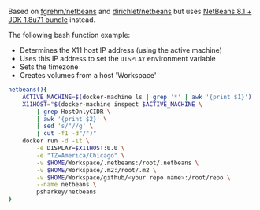 Based on [fgrehm/netbeans](https://hub.docker.com/r/fgrehm/netbeans/~/dockerfile/) and [dirichlet/netbeans](https://hub.docker.com/r/dirichlet/netbeans/) but uses [NetBeans 8.1 + JDK 1.8u71 bundle](http://www.oracle.com/technetwork/articles/javase/jdk-netbeans-jsp-142931.html) instead.

The following bash function example:
* Determines the X11 host IP address (using the active machine)
* Uses this IP address to set the ```DISPLAY``` environment variable
* Sets the timezone
* Creates volumes from a host 'Workspace'
```bash
netbeans(){
    ACTIVE_MACHINE=$(docker-machine ls | grep '*' | awk '{print $1}')
    X11HOST="$(docker-machine inspect $ACTIVE_MACHINE \
        | grep HostOnlyCIDR \
        | awk '{print $2}' \
        | sed 's/"//g' \
        | cut -f1 -d"/")"
    docker run -d -it \
        -e DISPLAY=$X11HOST:0.0 \
        -e "TZ=America/Chicago" \
        -v $HOME/Workspace/.netbeans:/root/.netbeans \
        -v $HOME/Workspace/.m2:/root/.m2 \
        -v $HOME/Workspace/github/<your repo name>:/root/repo \
        --name netbeans \
        psharkey/netbeans
}
```












